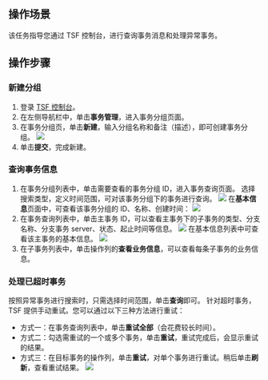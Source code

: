 ## 操作场景
该任务指导您通过 TSF 控制台，进行查询事务消息和处理异常事务。

## 操作步骤
### 新建分组
1. 登录 [TSF 控制台](https://console.cloud.tencent.com/tsf)。
2. 在左侧导航栏中，单击**事务管理**，进入事务分组页面。
3. 在事务分组页，单击**新建**，输入分组名称和备注（描述），即可创建事务分组。
![](https://main.qcloudimg.com/raw/799b45567e5b7d5eb41a20883956b2ab.png)
4. 单击**提交**，完成新建。 

### 查询事务信息
1. 在事务分组列表中，单击需要查看的事务分组 ID，进入事务查询页面。
选择搜索类型，定义时间范围，可对该事务分组下的事务进行查询。
![](https://main.qcloudimg.com/raw/7d9939f92cc95791c1431ec84b021c95.png)
在**基本信息**页面中，可查看该事务分组的 ID、名称、创建时间：
![](https://main.qcloudimg.com/raw/92af9c3a2c1d6af98e556fad3772e665.png)
2. 在事务查询列表中，单击主事务 ID，可以查看主事务下的子事务的类型、分支名称、分支事务 server、状态、起止时间等信息。
 ![](https://main.qcloudimg.com/raw/4385110f7cfeece9b7d3e269c4dfecfa.png)
 在基本信息列表中可查看该主事务的基本信息。
 ![](https://main.qcloudimg.com/raw/96ef9c208547d05730b5d9d95f824644.png)
3. 在子事务列表中，单击操作列的**查看业务信息**，可以查看每条子事务的业务信息。

### 处理已超时事务
按照异常事务进行搜索时，只需选择时间范围，单击**查询**即可。 
针对超时事务，TSF 提供手动重试。您可以通过以下三种方法进行重试：
- 方式一：在事务查询列表中，单击**重试全部**（会花费较长时间）。
- 方式二：勾选需重试的一个或多个事务，单击**重试**，重试完成后，会显示重试的结果。
- 方式三：在目标事务的操作列，单击**重试**，对单个事务进行重试。稍后单击**刷新**，查看重试结果。
![](https://main.qcloudimg.com/raw/f4b2014d7244c61e8fac6ac29a777fd3.png)

